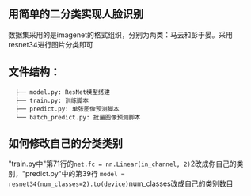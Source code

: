 ## 用简单的二分类实现人脸识别
数据集采用的是imagenet的格式组织，分别为两类：马云和彭于晏。采用resnet34进行图片分类即可

## 文件结构：
```
  ├── model.py: ResNet模型搭建
  ├── train.py: 训练脚本
  ├── predict.py: 单张图像预测脚本
  └── batch_predict.py: 批量图像预测脚本
```

## 如何修改自己的分类类别
"train.py中"第71行的```net.fc = nn.Linear(in_channel, 2)```2改成你自己的类别，"predict.py"中的第39行
```model = resnet34(num_classes=2).to(device)```num_classes改成自己的类别数目